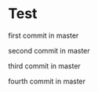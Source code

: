 # Test

first commit in master

second commit in master

third commit in master

fourth commit in master

